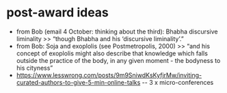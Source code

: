 # post-award ideas

- from Bob (email 4 October: thinking about the third): Bhabha discursive liminality >> “though Bhabha and his ‘discursive liminality’.”
- from Bob: Soja and exoplolis (see Postmetropolis, 2000) >> “and his concept of exoplolis might also describe that knowledge which falls outside the practice of the body, in any given moment - the bodyness to his cityness”
- https://www.lesswrong.com/posts/9m9SniwdKsKyfjrMw/inviting-curated-authors-to-give-5-min-online-talks -- 3 x micro-conferences